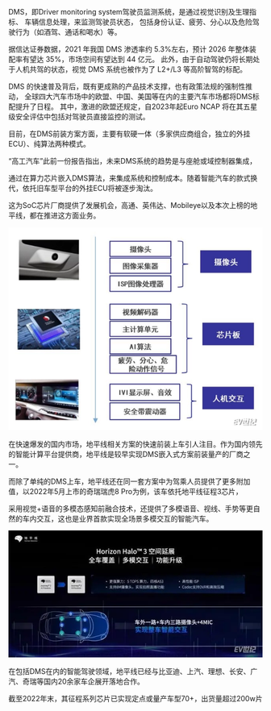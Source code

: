 

DMS，即Driver monitoring system驾驶员监测系统，是通过视觉识别及生理指标、
车辆信息处理，来监测驾驶员状态， 包括身份认证、疲劳、分心以及危险驾驶行为（如酒驾、通话和喝水）等。

据信达证券数据，2021 年我国 DMS 渗透率约 5.3%左右，预计 2026 年整体装配率有望达 35%，市场空间有望达到 44 亿元。
此外，由于自动驾驶仍将长期处于人机共驾的状态，视觉 DMS 系统也被作为了 L2+/L3 等高阶智驾的标配。

DMS 的快速普及背后，既有更成熟的产品技术支撑，也有政策法规的强制性推动，
全球四大汽车市场中的欧盟、中国、美国等在内的主要汽车市场都将DMS标配提升了日程。
其中，激进的欧盟还规定，自2023年起Euro NCAP 将在其五星级安全评估中包括对驾驶员直接监控的测试。


目前，在DMS前装方案方面，主要有软硬一体（多家供应商组合，独立的外挂ECU）、纯算法两种模式。

“高工汽车”此前一份报告指出，未来DMS系统的趋势是与座舱或域控制器集成，

通过在算力芯片嵌入DMS算法，来集成系统和控制成本。随着智能汽车的款式换代，依托旧车型平台的外挂ECU将被逐步淘汰。

这为SoC芯片厂商提供了发展机会，高通、英伟达、Mobileye以及本次上榜的地平线，都在推进这方面业务。

![DMS](Image/img.png)

在快速爆发的国内市场，地平线相关方案的快速前装上车引人注目。作为国内领先的智能计算平台提供商，地平线是较早实现DMS嵌入式方案前装量产的厂商之一。

而除了单纯的DMS上车，地平线还在同一套方案中为驾乘人员提供了更多附加值，以2022年5月上市的奇瑞瑞虎8 Pro为例，该车依托地平线征程3芯片，

采用视觉+语音的多模态感知前融合技术，还提供了多模语音、视线、手势等更自然的车内交互，这也是业界首款实现全场景多模交互的智能汽车。

![DMS](Image/img_1.png)

在包括DMS在内的智能驾驶领域，地平线已经与比亚迪、上汽、理想、长安、广汽、奇瑞等国内20余家车企展开落地合作。

截至2022年末，其征程系列芯片已实现定点或量产车型70+，出货量超过200w片
